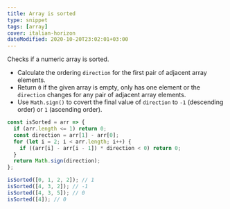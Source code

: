 ```yaml
---
title: Array is sorted
type: snippet
tags: [array]
cover: italian-horizon
dateModified: 2020-10-20T23:02:01+03:00
---
```


Checks if a numeric array is sorted.

- Calculate the ordering `direction` for the first pair of adjacent array elements.
- Return `0` if the given array is empty, only has one element or the `direction` changes for any pair of adjacent array elements.
- Use `Math.sign()` to covert the final value of `direction` to `-1` (descending order) or `1` (ascending order).

```js
const isSorted = arr => {
  if (arr.length <= 1) return 0;
  const direction = arr[1] - arr[0];
  for (let i = 2; i < arr.length; i++) {
    if ((arr[i] - arr[i - 1]) * direction < 0) return 0;
  }
  return Math.sign(direction);
};
```

```js
isSorted([0, 1, 2, 2]); // 1
isSorted([4, 3, 2]); // -1
isSorted([4, 3, 5]); // 0
isSorted([4]); // 0
```
